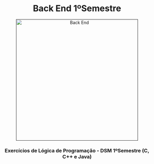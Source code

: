 <h1 align="center"> Back End 1ºSemestre </h1>
<div align="center">
  <a href=""><img src="https://i.pinimg.com/originals/34/16/fc/3416fc4113b69a0bf1cc75a772c4b5c4.gif" height="400" weight="200" alt="Back End" border="0"></a>
</div>

<h3 align="center">Exercícios de <strong>Lógica de Programação</strong> - DSM 1ºSemestre <strong>(C, C++ e Java)</strong></h3>
